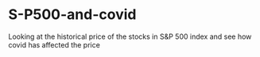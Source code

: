 # S-P500-and-covid
Looking at the historical price of the stocks in S&amp;P 500 index and see how covid has affected the price

